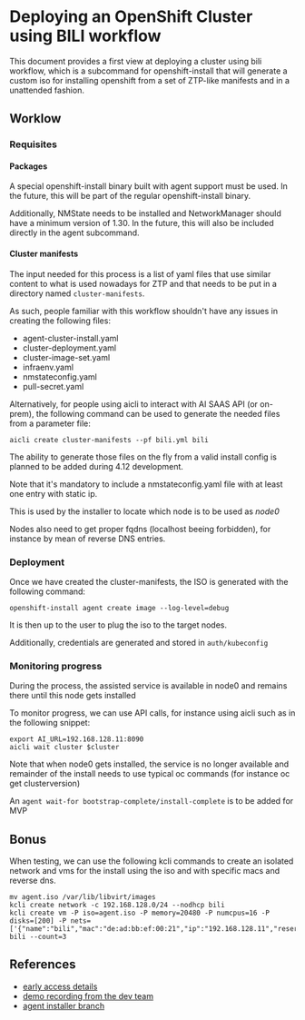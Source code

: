 # **Deploying an OpenShift Cluster using BILI workflow**

This document provides a first view at deploying a cluster using bili workflow, which is a subcommand for openshift-install that will generate a custom iso for installing openshift from a set of ZTP-like manifests and in a unattended fashion.

## **Worklow**

### **Requisites**

#### **Packages**

A special openshift-install binary built with agent support must be used. In the future, this will be part of the regular openshift-install binary.

Additionally, NMState needs to be installed and NetworkManager should have a minimum version of 1.30. In the future, this will also be included directly in the agent subcommand.

#### **Cluster manifests**

The input needed for this process is a list of yaml files that use similar content to what is used nowadays for ZTP and that needs to be put in a directory named `cluster-manifests`.

As such, people familiar with this workflow shouldn't have any issues in creating the following files:

- agent-cluster-install.yaml
- cluster-deployment.yaml
- cluster-image-set.yaml
- infraenv.yaml
- nmstateconfig.yaml
- pull-secret.yaml

Alternatively, for people using aicli to interact with AI SAAS API (or on-prem), the following command can be used to generate the needed files from a parameter file:

```
aicli create cluster-manifests --pf bili.yml bili
```

The ability to generate those files on the fly from a valid install config is planned to be added during 4.12 development.

Note that it's mandatory to include a nmstateconfig.yaml file with at least one entry with static ip.

This is used by the installer to locate which node is to be used as *node0*

Nodes also need to get proper fqdns (localhost beeing forbidden), for instance by mean of reverse DNS entries.

### **Deployment**

Once we have created the cluster-manifests, the ISO is generated with the following command:

```
openshift-install agent create image --log-level=debug
```

It is then up to the user to plug the iso to the target nodes.

Additionally, credentials are generated and stored in `auth/kubeconfig`

### **Monitoring progress**

During the process, the assisted service is available in node0 and remains there until this node gets installed

To monitor progress, we can use API calls, for instance using aicli such as in the following snippet:

```
export AI_URL=192.168.128.11:8090
aicli wait cluster $cluster
```

Note that when node0 gets installed, the service is no longer available and remainder of the install needs to use typical oc commands (for instance oc get clusterversion)

An `agent wait-for bootstrap-complete/install-complete` is to be added for MVP

## **Bonus**

When testing, we can use the following kcli commands to create an isolated network and vms for the install using the iso and with specific macs and reverse dns.

```
mv agent.iso /var/lib/libvirt/images
kcli create network -c 192.168.128.0/24 --nodhcp bili
kcli create vm -P iso=agent.iso -P memory=20480 -P numcpus=16 -P disks=[200] -P nets=['{"name":"bili","mac":"de:ad:bb:ef:00:21","ip":"192.168.128.11","reservedns":"true"}'] bili --count=3
```

## **References**

- [early access details](https://source.redhat.com/groups/public/agent/agent_team_blog/internal_early_access_build)
- [demo recording from the dev team](https://drive.google.com/file/d/1cUX0KjaTH1IpBoYeC8lzdfJomCzaHPvh/view?usp=sharing)
- [agent installer branch](https://github.com/openshift/installer/blob/agent-installer)

